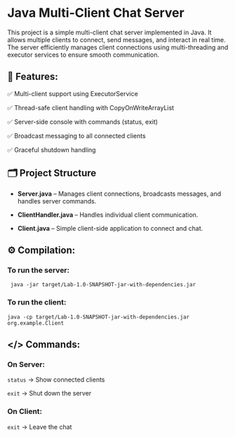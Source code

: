# Java Multi-Client Chat Server
This project is a simple multi-client chat server implemented in Java. It allows multiple clients to connect, send messages, and interact in real time. The server efficiently manages client connections using multi-threading and executor services to ensure smooth communication.

## 📄 Features:
✅ Multi-client support using ExecutorService

✅ Thread-safe client handling with CopyOnWriteArrayList

✅ Server-side console with commands (status, exit)

✅ Broadcast messaging to all connected clients

✅ Graceful shutdown handling

## 🗂️ Project Structure
- **Server.java** – Manages client connections, broadcasts messages, and handles server commands.

- **ClientHandler.java** – Handles individual client communication.

- **Client.java** – Simple client-side application to connect and chat.

## ⚙️ Compilation:
### To run the server:

``` java -jar target/Lab-1.0-SNAPSHOT-jar-with-dependencies.jar```

### To run the client:
``` java -cp target/Lab-1.0-SNAPSHOT-jar-with-dependencies.jar org.example.Client ```

## </> Commands:
### On Server:

``` status ``` → Show connected clients

``` exit ``` → Shut down the server

### On Client:

``` exit ``` → Leave the chat